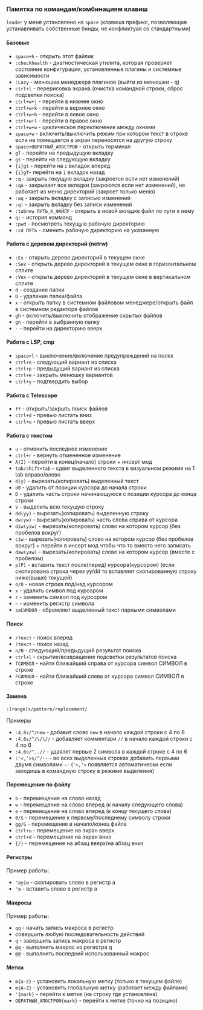 ### Памятка по командам/комбинациям клавиш 

`leader` у меня установлено на `space` (клавиша префикс, позволяющая устанавливать собственные бинды, не конфликтуая со стандартными)

#### Базовые

- `space+h` - открыть этот файлик
- `:checkhealth` - диагностическая утилита, которая проверяет состояние конфигурации, установленные плагины и системные зависимости
- `:Lazy` - менюшка менеджера плагинов (выйти из менюшки - q)
- `ctrl+l` - перерисовка экрана (очистка командной строки, сброс подсветки поиска)
- `ctrl+w+j` - перейти в нижнее окно
- `ctrl+w+k` - перейти в верхнее окно
- `ctrl+w+h` - перейти в левое окно
- `ctrl+w+l` - перейти в правое окно
- `ctrl+w+w` - циклическое переключение между окнами
- `space+w` - включить/выключить режим при котором текст в строке если не помещается в экран переносятся на другую строку
- `space+ОБРАТНЫЙ_АПОСТРОФ` - открыть терминал
- `gT` - перейти на предыдущую вкладку
- `gt` - перейти на следующую вкладку
- `{i}gt` - перейти на `i` вкладок вперед
- `{i}gT`- перейти на `i` вкладок назад
- `:q` - закрыть текущую вкладку (закроется если нет изменений)
- `:qa` - закрывает все вкладки (закроются если нет изменений), не работает из меню директорий (закроет только меню)
- `:wq` - закрыть вкладку с записью изменений
- `:q!` - закрыть вкладку без записи изменений
- `:tabnew ПУТЬ_К_ФАЙЛУ` - открыть в новой вкладке файл по пути к нему
- `q:` - история комманд
- `:pwd` - посмотреть текущую рабочую директорию
- `:cd ПУТЬ` - сменить рабочую директорию на указанную

#### Работа с деревом директорий (netrw)

- `:Ex` - открыть дерево директорий в текущем окне
- `:Sex` - открыть дерево директорий в текущем окне в горизонтальном сплите
- `:Vex` - открыть дерево директорий в текущем окне в вертикальном сплите
- `d` - создание папки
- `D` - удаление папки/файла
- `x` - открыть папку в системном файловом менеджере/открыть файл в системном редакторе файлов
- `gh` - включить/выключить отображение скрытых файлов
- `gn` - перейти в выбранную папку
- `-` - перейти на директорию вверх

#### Работа с LSP, cmp

- `space+l` - выключение/включение предупреждений на полях
- `ctrl+n` - следующий вариант из списка
- `ctrl+p` - предыдущий вариант из списка
- `ctrl+e` - закрыть менюшку вариантов
- `ctrl+y` - подтвердить выбор

#### Работа с Telescope

- `ff` - открыть/закрыть поиск файлов
- `ctrl+d` - превью листать вниз
- `ctrl+u` - превью листать вверх

#### Работа с текстом

- `u` - отменить последнее изменение
- `ctrl+r` - вернуть отмененное изменение
- `A(I)` - перейти в конец(начало) строки + инсерт мод
- `tab/shift+tab` - сдвиг выделенного текста в визуальном режиме на 1 tab вправо/влево
- `d(y)` - вырезать(копировать) выделенный текст 
- `d0` - удалить от позиции курсора до начала строки 
- `D` - удалить часть строки начинающуюся с позиции курсора до конца строки
- `V` - выделить всю текущую строку
- `dd(yy)` - вырезать(копировать) выделенную строку
- `dw(yw)` - вырезать(копировать) часть слова справа от курсора
- `diw(yiw)` - вырезать(копировать) слово на котором курсор (без пробелов вокруг)
- `ciw` - вырезать(копировать) слово на котором курсор (без пробелов вокруг) + перейти в инсерт мод чтобы что то вместо него записать
- `daw(yaw)` - вырезать(копировать) слово на котором курсор (вместе с пробелом)
- `p(P)` - вставить текст после(перед) курсора(курсором) (если скопирована строка через yy/dd то вставляет скопированную строку ниже(выше) текущей)
- `o/O` - новая строка под/над курсором
- `x` - удалить символ под курсором
- `r` - заменить символ под курсором
- `~` - изменить регистр символа
- `saСИМВОЛ` - обрамляет выделенный текст парными символами

#### Поиск 

- `/текст` - поиск вперед
- `?текст` - поиск назад
- `n/N` - следующий/предыдущий результат поиска
- `ctrl+l` - скрытие/возвращение подсветки результатов поиска
- `fСИМВОЛ` - найти ближайший справа от курсора символ СИМВОЛ в строке 
- `FСИМВОЛ` - найти ближайший слева от курсора символ СИМВОЛ в строке 

#### Замена

`:[range]s/pattern/replacement/`

Примеры

- `:4,6s/^/new` - добавит слово `new` в начало каждой строки с 4 по 6
- `:4,6s/^/\/\//` - добавляет комментари `//` в начало каждой строки с 4 по 6 
- `:4,6s/^..//` - удаялет первые 2 символа в каждой строке с 4 по 6
- `:'<,'>s/^/--` - во всех выделенных строках добавить первыми двумя символами `--` (`'<,'>` появляется автоматически если заходишь в командную строку в режиме выделения)

#### Перемещение по файлу

- `b` - перемещение на слово назад
- `w` - перемещение на слово вперед (к началу следующего слова)
- `e` - перемещение на слово вперед (к концу текущего слова)
- `0/$` - перемещение к первому/последнему символу строки
- `gg/G` - перемещение в начало/конец файла
- `ctrl+u` - перемещение на экран вверх
- `ctrl+d` - перемещение на экран вниз
- `{/}` - перемещение на абзац вверх/на абзац вниз

#### Регистры

Пример работы:

- `"ayiw` - скопировать слово в регистр a
- `"a` - вставить слово в регистр a

#### Макросы 

Пример работы:

- `qq` - начать запись макроса в регистр
- совершить любую последовательность действий
- `q` - завершить запись макроса в регистр
- `@q` - выполнить макрос из регистра q
- `@@` - выполнить последний использованный макрос

#### Метки

- `m{a-z}` - установить локальную метку (только в текущем файле)
- `m{A-Z}` - установить глобальную метку (работает между файлами)
- `'{mark}` - перейти к метке (на строку где установлена)
- `ОБРАТНЫЙ_АПОСТРОФ{mark}` - перейти к метке (точно на позицию)
